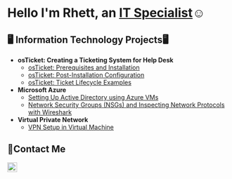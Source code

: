 <h1>Hello I'm Rhett, an <a href="https://www.linkedin.com/in/rhett-newton-a03813186/">IT Specialist</a>☺</h1>

<h2>🖥️ Information Technology Projects🖥</h2>

- <b> osTicket: Creating a Ticketing System for Help Desk </b>
  - [osTicket: Prerequisites and Installation](https://github.com/Moneylinerj/osTicket-PreReq.git)
  - [osTicket: Post-Installation Configuration](https://github.com/Moneylinerj/Post-Install-Config.git)
  - [osTicket: Ticket Lifecycle Examples](https://github.com/Moneylinerj/Ticket-Lifecycle.git)
- <b>Microsoft Azure</b>
  - [Setting Up Active Directory using Azure VMs](https://github.com/Moneylinerj/Active-Directory.git)
  - [Network Security Groups (NSGs) and Inspecting Network Protocols with Wireshark](https://github.com/Moneylinerj/NSG-Network-Protocols.git)
- <b>Virtual Private Network</b>
  - [VPN Setup in Virtual Machine ](https://github.com/Moneylinerj/VPN-Setup.git)

<h2>📩Contact Me</h2>

[<img align="left" alt="Josh | LinkedIn" width="22px" src="https://cdn.jsdelivr.net/npm/simple-icons@v3/icons/linkedin.svg" />][linkedin]

[linkedin]:https://www.linkedin.com/in/rhett-newton-a03813186
